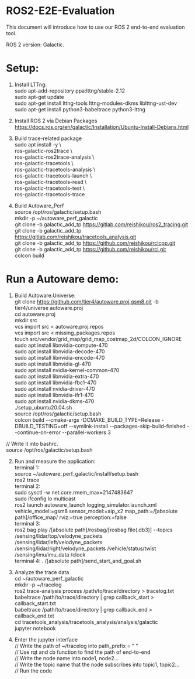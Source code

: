 # ROS2-E2E-Evaluation

This document will introduce how to use our ROS 2 end-to-end evaluation tool.  

ROS 2 version: Galactic.

# Setup:

1. Install LTTng:  
sudo apt-add-repository ppa:lttng/stable-2.12  
sudo apt-get update  
sudo apt-get install lttng-tools lttng-modules-dkms liblttng-ust-dev  
sudo apt-get install python3-babeltrace python3-lttng  

2. Install ROS 2 via Debian Packages  
https://docs.ros.org/en/galactic/Installation/Ubuntu-Install-Debians.html  

3. Build trace-related package  
sudo apt install -y \  
  ros-galactic-ros2trace \  
  ros-galactic-ros2trace-analysis \  
  ros-galactic-tracetools \  
  ros-galactic-tracetools-analysis \  
  ros-galactic-tracetools-launch \  
  ros-galactic-tracetools-read \  
  ros-galactic-tracetools-test \  
  ros-galactic-tracetools-trace

4. Build Autoware_Perf  
source /opt/ros/galactic/setup.bash  
mkdir -p ~/autoware_perf_galactic  
git clone -b galactic_add_tp https://gitlab.com/reishikou/ros2_tracing.git  
git clone -b galactic_add_tp https://gitlab.com/reishikou/tracetools_analysis.git  
git clone -b galactic_add_tp https://github.com/reishikou/rclcpp.git  
git clone -b galactic_add_tp https://github.com/reishikou/rcl.git  
colcon build  

# Run a Autoware demo:   

1. Build Autoware.Universe:  
git clone https://github.com/tier4/autoware.proj.gsm8.git -b tier4/universe autoware.proj  
cd autoware.proj  
mkdir src  
vcs import src < autoware.proj.repos  
vcs import src < missing_packages.repos  
touch src/vendor/grid_map/grid_map_costmap_2d/COLCON_IGNORE  
sudo apt install libnvidia-compute-470  
sudo apt install libnvidia-decode-470  
sudo apt install libnvidia-encode-470  
sudo apt install libnvidia-gl-470  
sudo apt install nvidia-kernel-common-470  
sudo apt install libnvidia-extra-470  
sudo apt install libnvidia-fbc1-470  
sudo apt install nvidia-driver-470  
sudo apt install libnvidia-ifr1-470  
sudo apt install nvidia-dkms-470  
./setup_ubuntu20.04.sh  
source /opt/ros/galactic/setup.bash   
colcon build --cmake-args -DCMAKE_BUILD_TYPE=Release -DBUILD_TESTING=off  --symlink-install --packages-skip-build-finished --continue-on-error --parallel-workers 3  

// Write it into bashrc.  
source /opt/ros/galactic/setup.bash   

2. Run and measure the application:  
terminal 1:  
source ~/autoware_perf_galactic/install/setup.bash  
ros2 trace  
terminal 2:  
sudo sysctl -w net.core.rmem_max=2147483647  
sudo ifconfig lo multicast  
ros2 launch autoware_launch logging_simulator.launch.xml vehicle_model:=gsm8 sensor_model:=aip_x2 map_path:=/[absolute path]/office_map/ rviz:=true perception:=false   
terminal 3:  
ros2 bag play /[absolute path]/rosbag/[rosbag file(.db3)] --topics /sensing/lidar/top/velodyne_packets /sensing/lidar/left/velodyne_packets /sensing/lidar/right/velodyne_packets /vehicle/status/twist /sensing/imu/imu_data /clock  
terminal 4:
. /[absolute path]/send_start_and_goal.sh  

3. Analyze the trace data  
cd ~/autoware_perf_galactic  
mkdir -p ~/tracelog  
ros2 trace-analysis process /path/to/trace/directory > tracelog.txt  
babeltrace /path/to/trace/directory | grep callback_start > callback_start.txt  
babeltrace /path/to/trace/directory | grep callback_end > callback_end.txt  
cd tracetools_analysis/tracetools_analysis/analysis/galactic    
jupyter notebook

4. Enter the jupyter interface  
// Write the path of ~/tracelog into path_prefix = " "  
// Use rqt and cb function to find the path of end-to-end  
// Write the node name into node1, node2...  
// Write the topic name that the node subscribes into topic1, topic2...  
// Run the code  
